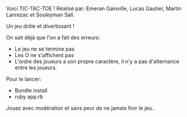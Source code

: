 Voici TIC-TAC-TOE !
Réalisé par:
Emeran Gainville, Lucas Gautier, Martin Lanrezac et Souleyman Sall.



Un jeu drôle et divertissant !

On sait déjà que l'on a fait des erreurs:
- Le jeu ne se termine pas
- Les O ne s'affichent pas
- L'ordre des joueurs a son propre caractère, il n'y a pas d'alternance entre les joueurs.

Pour le lancer: 
- Bundle install
- ruby app.rb

Jouez avec modération et sans peur de ne jamais finir le jeu..

